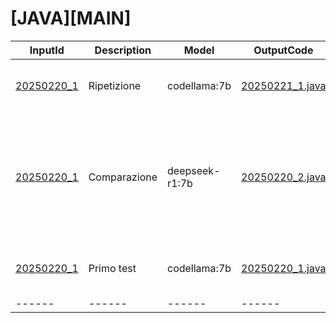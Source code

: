 # [JAVA][MAIN]

| InputId | Description | Model | OutputCode | Note |
| ------ | ------ | ------ | ------ | ----- |
| [20250220_1](./components/java_main/20250220_1.txt) | Ripetizione | codellama:7b | [20250221_1.java](./components/java_main/20250221_1.java) |  Verifica che a parità di input corrisponde stesso output |
| [20250220_1](./components/java_main/20250220_1.txt) | Comparazione | deepseek-r1:7b | [20250220_2.java](./components/java_main/20250220_2.java) | Interessante vedere come abbia segmentato il main in sotto funzioni. Tuttavia pare confusionario e affetto da allucinazioni |
| [20250220_1](./components/java_main/20250220_1.txt) | Primo test | codellama:7b | [20250220_1.java](./components/java_main/20250220_1.java) |  Il test deve essere ampliato e dettagliato |
| ------ | ------ | ------ | ------ | ----- |
